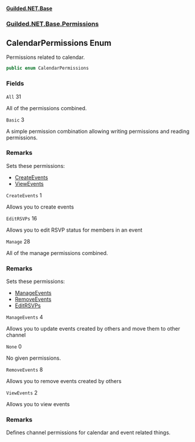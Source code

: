 
#### [Guilded.NET.Base](Guilded_NET_Base 'Guilded.NET.Base')
### [Guilded.NET.Base.Permissions](Guilded_NET_Base#Guilded_NET_Base_Permissions 'Guilded.NET.Base.Permissions')
## CalendarPermissions Enum

Permissions related to calendar.
```csharp
public enum CalendarPermissions
```
### Fields

<a name='Guilded_NET_Base_Permissions_CalendarPermissions_All'></a>
`All` 31

All of the permissions combined.

<a name='Guilded_NET_Base_Permissions_CalendarPermissions_Basic'></a>
`Basic` 3

A simple permission combination allowing writing permissions and reading permissions.

### Remarks
  
Sets these permissions:  
- [CreateEvents](CalendarPermissions#Guilded_NET_Base_Permissions_CalendarPermissions_CreateEvents 'Guilded.NET.Base.Permissions.CalendarPermissions.CreateEvents')  
- [ViewEvents](CalendarPermissions#Guilded_NET_Base_Permissions_CalendarPermissions_ViewEvents 'Guilded.NET.Base.Permissions.CalendarPermissions.ViewEvents')

<a name='Guilded_NET_Base_Permissions_CalendarPermissions_CreateEvents'></a>
`CreateEvents` 1

Allows you to create events

<a name='Guilded_NET_Base_Permissions_CalendarPermissions_EditRSVPs'></a>
`EditRSVPs` 16

Allows you to edit RSVP status for members in an event

<a name='Guilded_NET_Base_Permissions_CalendarPermissions_Manage'></a>
`Manage` 28

All of the manage permissions combined.

### Remarks
  
Sets these permissions:  
- [ManageEvents](CalendarPermissions#Guilded_NET_Base_Permissions_CalendarPermissions_ManageEvents 'Guilded.NET.Base.Permissions.CalendarPermissions.ManageEvents')  
- [RemoveEvents](CalendarPermissions#Guilded_NET_Base_Permissions_CalendarPermissions_RemoveEvents 'Guilded.NET.Base.Permissions.CalendarPermissions.RemoveEvents')  
- [EditRSVPs](CalendarPermissions#Guilded_NET_Base_Permissions_CalendarPermissions_EditRSVPs 'Guilded.NET.Base.Permissions.CalendarPermissions.EditRSVPs')

<a name='Guilded_NET_Base_Permissions_CalendarPermissions_ManageEvents'></a>
`ManageEvents` 4

Allows you to update events created by others and move them to other channel

<a name='Guilded_NET_Base_Permissions_CalendarPermissions_None'></a>
`None` 0

No given permissions.

<a name='Guilded_NET_Base_Permissions_CalendarPermissions_RemoveEvents'></a>
`RemoveEvents` 8

Allows you to remove events created by others

<a name='Guilded_NET_Base_Permissions_CalendarPermissions_ViewEvents'></a>
`ViewEvents` 2

Allows you to view events

### Remarks
  
Defines channel permissions for calendar and event related things.